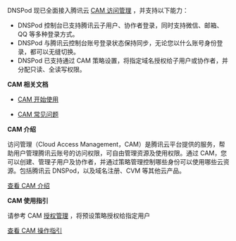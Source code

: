 ﻿DNSPod 现已全面接入腾讯云 [CAM 访问管理](https://intl.cloud.tencent.com/zh/document/product/598/10583) ，并支持以下能力：
- DNSPod 控制台已支持腾讯云子用户、协作者登录，同时支持微信、邮箱、QQ 等多种登录方式。
- DNSPod 与腾讯云控制台账号登录状态保持同步，无论您以什么账号身份登录，都可以无缝切换。
- DNSPod 已支持通过 CAM 策略设置，将指定域名授权给子用户或协作者，并分配只读、全读写权限。

**CAM 相关文档**

- [CAM 开始使用](https://docs.dnspod.com/dnspod-cam-manage/)

- [CAM 常见问题](https://docs.dnspod.com/cam-question/)



**CAM 介绍**

访问管理（Cloud Access Management，CAM）是腾讯云平台提供的服务，帮助用户管理腾讯云账号的访问权限，可自由管理资源及使用权限。通过 CAM，您可以创建、管理子用户及协作者，并通过策略管理控制哪些身份可以使用哪些云资源。包括腾讯云 DNSPod，以及域名注册、CVM 等其他云产品。

[查看 CAM 介绍](https://intl.cloud.tencent.com/zh/document/product/598/10583)



**CAM 使用指引**

请参考 CAM [授权管理](https://intl.cloud.tencent.com/zh/document/product/598/10602) ，将预设策略授权给指定用户

[查看 CAM 操作指引](https://docs.dnspod.com/dnspod-cam-manage/)




